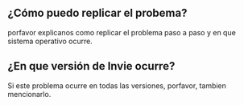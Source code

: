 ## ¿Cómo puedo replicar el probema?
porfavor explicanos como replicar el problema paso a paso y en que sistema operativo ocurre.

## ¿En que versión de Invie ocurre?
Si este problema ocurre en todas las versiones, porfavor, tambien mencionarlo.
